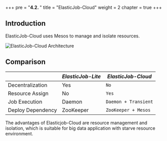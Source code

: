 +++
pre = "<b>4.2. </b>"
title = "ElasticJob-Cloud"
weight = 2
chapter = true
+++

## Introduction

ElasticJob-Cloud uses Mesos to manage and isolate resources.

![ElasticJob-Cloud Architecture](https://shardingsphere.apache.org/elasticjob/current/img/architecture/elasticjob_cloud.png)

## Comparison

|                   | *ElasticJob-Lite* | *ElasticJob-Cloud*   |
| ----------------- | ----------------- | -------------------- |
| Decentralization  | Yes               | `No`                 |
| Resource Assign   | No                | `Yes`                |
| Job Execution     | Daemon            | `Daemon + Transient` |
| Deploy Dependency | ZooKeeper         | `ZooKeeper + Mesos`  |

The advantages of Elasticjob-Cloud are resource management and isolation, 
which is suitable for big data application with starve resource environment.
